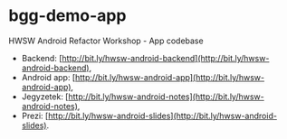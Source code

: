 # bgg-demo-app

HWSW Android Refactor Workshop - App codebase

- Backend: [http://bit.ly/hwsw-android-backend](http://bit.ly/hwsw-android-backend),
- Android app: [http://bit.ly/hwsw-android-app](http://bit.ly/hwsw-android-app),
- Jegyzetek: [http://bit.ly/hwsw-android-notes](http://bit.ly/hwsw-android-notes),
- Prezi: [http://bit.ly/hwsw-android-slides](http://bit.ly/hwsw-android-slides).


